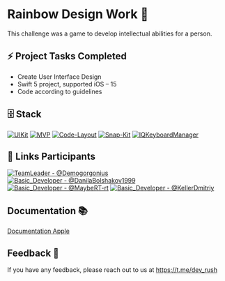 # Rainbow Design Work 🌈

This challenge was a game to develop intellectual abilities for a person.


## ⚡️ Project Tasks Completed

 - Create User Interface Design
 - Swift 5 project, supported iOS – 15
 - Code according to guidelines

## 🗄️ Stack

[![UIKit](https://img.shields.io/badge/UIKit-blue.svg)](http://www.gnu.org/licenses/agpl-3.0)
[![MVP](https://img.shields.io/badge/-MVP-green.svg)](https://habr.com/ru/companies/badoo/articles/281162/)
[![Code-Layout](https://img.shields.io/badge/-CodeLayout-green.svg)](https://habr.com/ru/companies/badoo/articles/281162/)
[![Snap-Kit](https://img.shields.io/badge/-SnapKit-yellow.svg)](https://opensource.org/licenses/)
[![IQKeyboardManager](https://img.shields.io/badge/-IQKeyboardManager-red.svg)](https://opensource.org/licenses/)



## 🔗 Links Participants
[![TeamLeader - @Demogorgonius](https://img.shields.io/badge/TeamLeader_@Demogorgonius-000?style=for-the-badge&logo=ko-fi&logoColor=white)](https://github.com/Demogorgonius)
[![Basic_Developer - @DanilaBolshakov1999](https://img.shields.io/badge/Basic_Developer_@DanilaBolshakov1999-000?style=for-the-badge&logo=ko-fi&logoColor=blue)](https://github.com/DanilaBolshakov1999)
[![Basic_Developer - @MaybeRT-rt](https://img.shields.io/badge/Basic_Developer_@MaybeRT_rt-000?style=for-the-badge&logo=ko-fi&logoColor=red)](https://github.com/MaybeRT-rt)
[![Basic_Developer - @KellerDmitriy](https://img.shields.io/badge/Basic_Developer_@KellerDmitriy-000?style=for-the-badge&logo=ko-fi&logoColor=yellow)](https://github.com/KellerDmitriy)


## Documentation 📚

[Documentation Apple](https://developer.apple.com/documentation/)


## Feedback 📨

If you have any feedback, please reach out to us at https://t.me/dev_rush 
